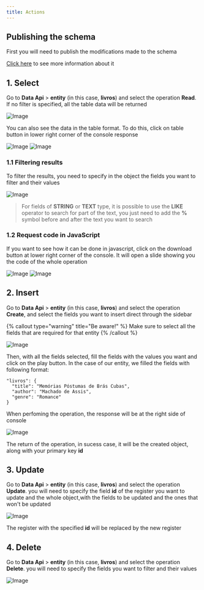 ```yaml
---
title: Actions
---
```


## Publishing the schema

First you will need to publish the modifications made to the schema

[Click here](/docs/project-schema/publish-schema) to see more information about it

## 1. Select

Go to **Data Api** > **entity** (in this case, **livros**) and select the operation **Read**. If no filter is specified, all the table data will be returned

![Image](/images/yc-web/read.png)

You can also see the data in the table format. To do this, click on table button in lower right corner of the console response

![Image](/images/yc-web/read2.png)
![Image](/images/yc-web/read3.png)

### 1.1 Filtering results

To filter the results, you need to specify in the object the fields you want to filter and their values

![Image](/images/yc-web/read6.png)

> For fields of **STRING** or **TEXT** type, it is possible to use the **LIKE** operator to search for part of the text, you just need to add the **%** symbol before and after the text you want to search

### 1.2 Request code in JavaScript

If you want to see how it can be done in javascript, click on the download button at lower right corner of the console. It will open a slide showing you the code of the whole operation

![Image](/images/yc-web/read4.png)
![Image](/images/yc-web/read5.png)

## 2. Insert

Go to **Data Api** > **entity** (in this case, **livros**) and select the operation **Create**, and select the fields you want to insert direct through the sidebar

{% callout type="warning" title="Be aware!" %}
Make sure to select all the fields that are required for that entity
{% /callout %}

![Image](/images/yc-web/insert1.png)

Then, with all the fields selected, fill the fields with the values you want and click on the play button. In the case of our entity, we filled the fields with following format:

```
"livros": {
  "title": "Memórias Póstumas de Brás Cubas",
  "author": "Machado de Assis",
  "genre": "Romance"
}
```

When perfoming the operation, the response will be at the right side of console

![Image](/images/yc-web/insert2.png)

The return of the operation, in sucess case, it will be the created object, along with your primary key **id**

## 3. Update

Go to **Data Api** > **entity** (in this case, **livros**) and select the operation **Update**. you will need to specify the field **id** of the register you want to update and the whole object,with the fields to be updated and the ones that won't be updated

![Image](/images/yc-web/update1.png)

The register with the specified **id** will be replaced by the new register

## 4. Delete

Go to **Data Api** > **entity** (in this case, **livros**) and select the operation **Delete**. you will need to specify the fields you want to filter and their values

![Image](/images/yc-web/delete1.png)
